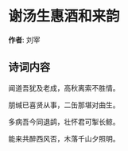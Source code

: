 # 谢汤生惠酒和来韵

**作者**: 刘宰

## 诗词内容

闻道吾犹及老成，高秋离索不胜情。

朋缄已喜贤从事，二缶那堪对曲生。

多病吾今同退鹢，壮怀君可掣长鲸。

能来共醉西风否，木落千山夕照明。

